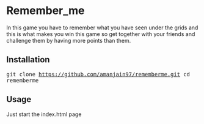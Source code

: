 # Remember_me
In this game you have to remember what you have seen under the grids and this is what makes you win this game so get together with your friends and challenge them by having more points than them.

## Installation 
<tt>git clone https://github.com/amanjain97/rememberme.git
cd rememberme</tt>

## Usage
Just start the index.html page

